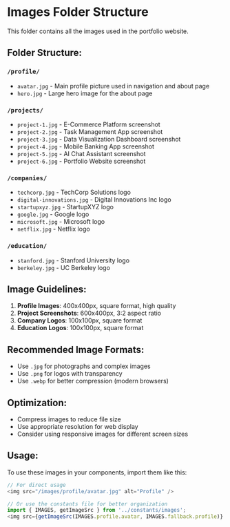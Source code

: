 # Images Folder Structure

This folder contains all the images used in the portfolio website.

## Folder Structure:

### `/profile/`
- `avatar.jpg` - Main profile picture used in navigation and about page
- `hero.jpg` - Large hero image for the about page

### `/projects/`
- `project-1.jpg` - E-Commerce Platform screenshot
- `project-2.jpg` - Task Management App screenshot
- `project-3.jpg` - Data Visualization Dashboard screenshot
- `project-4.jpg` - Mobile Banking App screenshot
- `project-5.jpg` - AI Chat Assistant screenshot
- `project-6.jpg` - Portfolio Website screenshot

### `/companies/`
- `techcorp.jpg` - TechCorp Solutions logo
- `digital-innovations.jpg` - Digital Innovations Inc logo
- `startupxyz.jpg` - StartupXYZ logo
- `google.jpg` - Google logo
- `microsoft.jpg` - Microsoft logo
- `netflix.jpg` - Netflix logo

### `/education/`
- `stanford.jpg` - Stanford University logo
- `berkeley.jpg` - UC Berkeley logo

## Image Guidelines:

1. **Profile Images**: 400x400px, square format, high quality
2. **Project Screenshots**: 600x400px, 3:2 aspect ratio
3. **Company Logos**: 100x100px, square format
4. **Education Logos**: 100x100px, square format

## Recommended Image Formats:
- Use `.jpg` for photographs and complex images
- Use `.png` for logos with transparency
- Use `.webp` for better compression (modern browsers)

## Optimization:
- Compress images to reduce file size
- Use appropriate resolution for web display
- Consider using responsive images for different screen sizes

## Usage:
To use these images in your components, import them like this:
```javascript
// For direct usage
<img src="/images/profile/avatar.jpg" alt="Profile" />

// Or use the constants file for better organization
import { IMAGES, getImageSrc } from '../constants/images';
<img src={getImageSrc(IMAGES.profile.avatar, IMAGES.fallback.profile)} alt="Profile" />
```
